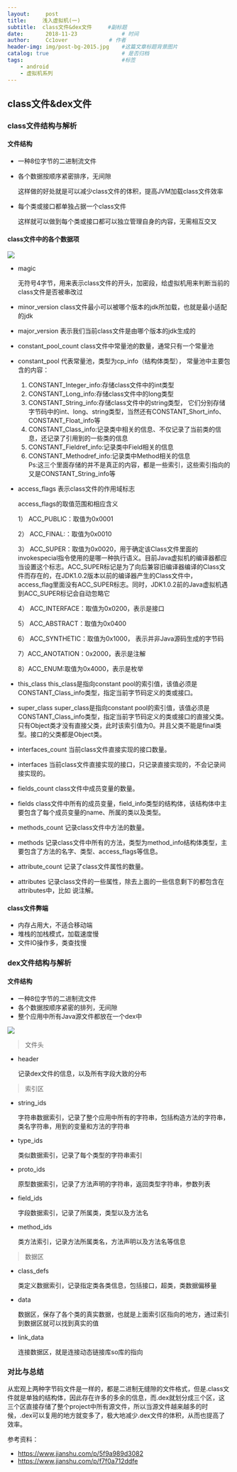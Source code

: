 ```yaml
---
layout:     post   				    
title:     浅入虚拟机(一)  				 
subtitle:  class文件&dex文件     #副标题
date:       2018-11-23			   	# 时间
author:     Cc1over				# 作者
header-img: img/post-bg-2015.jpg 	#这篇文章标题背景图片
catalog: true 						# 是否归档
tags:								#标签
    - android
    - 虚拟机系列
---
```


## class文件&dex文件

### class文件结构与解析

#### 文件结构

* 一种8位字节的二进制流文件

* 各个数据按顺序紧密排序，无间隙

  这样做的好处就是可以减少class文件的体积，提高JVM加载class文件效率

* 每个类或接口都单独占据一个class文件

  这样就可以做到每个类或接口都可以独立管理自身的内容，无需相互交叉

#### class文件中的各个数据项

![](https://coolshell.cn/wp-content/uploads/2013/03/1.png)

* magic

  无符号4字节，用来表示class文件的开头，加密段，给虚拟机用来判断当前的 class文件是否被串改过

* minor_version
  class文件最小可以被哪个版本的jdk所加载，也就是最小适配的jdk

* major_version
  表示我们当前class文件是由哪个版本的jdk生成的

* constant_pool_count
  class文件中常量池的数量，通常只有一个常量池

* constant_pool
  代表常量池，类型为cp_info（结构体类型），
  常量池中主要包含的内容：<br>
  1) CONSTANT_Integer_info:存储class文件中的int类型<br>
  2) CONSTANT_Long_info:存储class文件中的long类型<br>
  3) CONSTANT_String_info:存储class文件中的string类型，
  它们分别存储字节码中的int、long、string类型，当然还有CONSTANT_Short_info、CONSTANT_Float_info等<br>
  4) CONSTANT_Class_info:记录类中相关的信息、不仅记录了当前类的信息，还记录了引用到的一些类的信息<br>
  5) CONSTANT_Fieldref_info:记录类中Field相关的信息<br>
  6) CONSTANT_Methodref_info:记录类中Method相关的信息<br>
  Ps:这三个里面存储的并不是真正的内容，都是一些索引，这些索引指向的又是CONSTANT_String_info等<br>

* access_flags
  表示class文件的作用域标志<br>

  access_flags的取值范围和相应含义<br>

  1）  ACC_PUBLIC：取值为0x0001<br>

  2）  ACC_FINAL:：取值为0x0010<br>

  3）  ACC_SUPER：取值为0x0020，用于确定该Class文件里面的invokespecial指令使用的是哪一种执行语义。目前Java虚拟机的编译器都应当设置这个标志。ACC_SUPER标记是为了向后兼容旧编译器编译的Class文件而存在的，在JDK1.0.2版本以前的编译器产生的Class文件中，access_flag里面没有ACC_SUPER标志。同时，JDK1.0.2前的Java虚拟机遇到ACC_SUPER标记会自动忽略它<br>

  4） ACC_INTERFACE：取值为0x0200，表示是接口<br>

  5） ACC_ABSTRACT：取值为0x0400<br>

  6） ACC_SYNTHETIC：取值为0x1000， 表示并非Java源码生成的字节码<br>

  7）ACC_ANOTATION：0x2000，表示是注解<br>

  8）ACC_ENUM:取值为0x4000，表示是枚举<br>

* this_class
  this_class是指向constant pool的索引值，该值必须是CONSTANT_Class_info类型，指定当前字节码定义的类或接口。

* super_class
  super_class是指向constant pool的索引值，该值必须是CONSTANT_Class_info类型，指定当前字节码定义的类或接口的直接父类。只有Object类才没有直接父类，此时该索引值为0。并且父类不能是final类型。接口的父类都是Object类。

* interfaces_count
  当前class文件直接实现的接口数量。

* interfaces
  当前class文件直接实现的接口，只记录直接实现的，不会记录间接实现的。

* fields_count
  class文件中成员变量的数量。

* fields
  class文件中所有的成员变量，field_info类型的结构体，该结构体中主要包含了每个成员变量的name、所属的类以及类型。

* methods_count
  记录class文件中方法的数量。

* methods
  记录class文件中所有的方法，类型为method_info结构体类型，主要包含了方法的名字、类型、access_flags等信息。

* attribute_count
  记录了class文件属性的数量。

* attributes
  记录class文件的一些属性，除去上面的一些信息剩下的都包含在attributes中，比如    说注解。

#### class文件弊端

* 内存占用大，不适合移动端
* 堆栈的加栈模式，加载速度慢
* 文件IO操作多，类查找慢

### dex文件结构与解析

#### 文件结构

* 一种8位字节的二进制流文件
* 各个数据按顺序紧密的排列，无间隙
* 整个应用中所有Java源文件都放在一个dex中

![](http://gnaixx.cc/blog_images/20161129/1.png)
> 文件头

* header

  记录dex文件的信息，以及所有字段大致的分布

> 索引区

* string_ids

  字符串数据索引，记录了整个应用中所有的字符串，包括构造方法的字符串，类名字符串，用到的变量和方法的字符串

* type_ids

  类似数据索引，记录了每个类型的字符串索引

* proto_ids

  原型数据索引，记录了方法声明的字符串，返回类型字符串，参数列表

* field_ids

  字段数据索引，记录了所属类，类型以及方法名

* method_ids

  类方法索引，记录方法所属类名，方法声明以及方法名等信息

>数据区

* class_defs

  类定义数据索引，记录指定类各类信息，包括接口，超类，类数据偏移量

* data

  数据区，保存了各个类的真实数据，也就是上面索引区指向的地方，通过索引到数据区就可以找到真实的值

* link_data

  连接数据区，就是连接动态链接库so库的指向

### 对比与总结

从宏观上两种字节码文件是一样的，都是二进制无缝隙的文件格式，但是.class文件就是单独的结构体，因此存在许多的多余的信息，而.dex就划分成三个区，这三个区直接存储了整个project中所有源文件，所以当源文件越来越多的时候，.dex可以复用的地方就变多了，极大地减少.dex文件的体积，从而也提高了效率。















参考资料：<br>

* https://www.jianshu.com/p/5f9a989d3082
* https://www.jianshu.com/p/f7f0a712ddfe